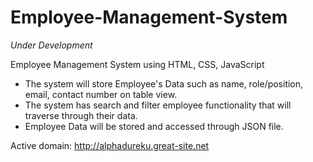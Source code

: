 # Employee-Management-System
*Under Development*

Employee Management System using HTML, CSS, JavaScript

- The system will store Employee's Data such as name, role/position, email, contact number on table view.
- The system has search and filter employee functionality that will traverse through their data.
- Employee Data will be stored and accessed through JSON file.


Active domain: http://alphadureku.great-site.net

